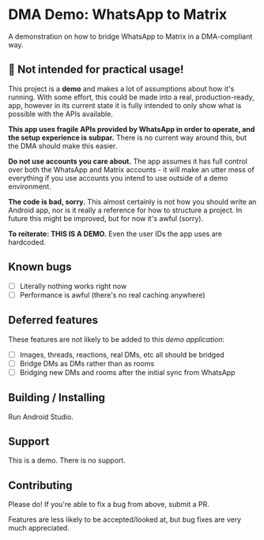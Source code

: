 # DMA Demo: WhatsApp to Matrix

A demonstration on how to bridge WhatsApp to Matrix in a DMA-compliant way.

## 🚨 Not intended for practical usage!

This project is a **demo** and makes a lot of assumptions about how it's running. With some effort, this could be made
into a real, production-ready, app, however in its current state it is fully intended to only show what is possible with
the APIs available.

**This app uses fragile APIs provided by WhatsApp in order to operate, and the setup experience is subpar.** There is no
current way around this, but the DMA should make this easier.

**Do not use accounts you care about.** The app assumes it has full control over both the WhatsApp and Matrix accounts - it
will make an utter mess of everything if you use accounts you intend to use outside of a demo environment.

**The code is bad, sorry.** This almost certainly is not how you should write an Android app, nor is it really a reference
for how to structure a project. In future this might be improved, but for now it's awful (sorry).

**To reiterate: THIS IS A DEMO.** Even the user IDs the app uses are hardcoded.

## Known bugs

* [ ] Literally nothing works right now
* [ ] Performance is awful (there's no real caching anywhere)

## Deferred features

These features are not likely to be added to this *demo application*:

* [ ] Images, threads, reactions, real DMs, etc all should be bridged
* [ ] Bridge DMs as DMs rather than as rooms
* [ ] Bridging new DMs and rooms after the initial sync from WhatsApp

## Building / Installing

Run Android Studio.

<!-- You may need the [Preview Edition](https://developer.android.com/studio/preview/install-preview) of Android Studio to have this work. -->

## Support

This is a demo. There is no support.

## Contributing

Please do! If you're able to fix a bug from above, submit a PR.

Features are less likely to be accepted/looked at, but bug fixes are very much appreciated.
